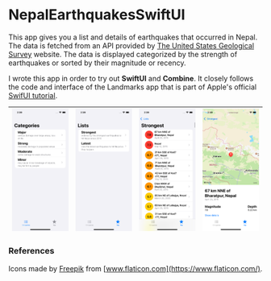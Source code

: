 # NepalEarthquakesSwiftUI

This app gives you a list and details of earthquakes that occurred in Nepal. The data is fetched from an API provided by [The United States Geological Survey](https://earthquake.usgs.gov/fdsnws/event/1/) website. The data is displayed categorized by the strength of earthquakes or sorted by their magnitude or recency.

I wrote this app in order to try out **SwiftUI** and **Combine**. It closely follows the code and interface of the Landmarks app that is part of Apple's official [SwifUI tutorial](https://developer.apple.com/tutorials/swiftui).

|![alt text](iOS/Screenshots/Categories.png)|![alt text](iOS/Screenshots/Lists.png)|![alt text](iOS/Screenshots/List.png)|![alt text](iOS/Screenshots/Detail.png)|
|-|-|-|-|

### References

Icons made by [Freepik](https://www.flaticon.com/authors/freepik) from [www.flaticon.com](https://www.flaticon.com/).
